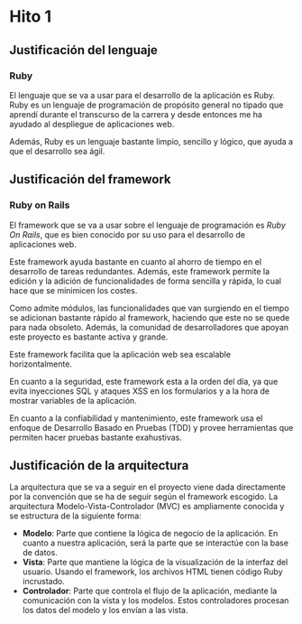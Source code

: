 # Hito 1

## Justificación del lenguaje

### Ruby

El lenguaje que se va a usar para el desarrollo de la aplicación es Ruby. Ruby es un lenguaje de programación de propósito general no tipado que aprendí durante el transcurso de la carrera y desde entonces me ha ayudado al despliegue de aplicaciones web.

Además, Ruby es un lenguaje bastante limpio, sencillo y lógico, que ayuda a que el desarrollo sea ágil.

## Justificación del framework

### Ruby on Rails

El framework que se va a usar sobre el lenguaje de programación es _Ruby On Rails_, que es bien conocido por su uso para el desarrollo de aplicaciones web.

Este framework ayuda bastante en cuanto al ahorro de tiempo en el desarrollo de tareas redundantes. Además, este framework permite la edición y la adición de funcionalidades de forma sencilla y rápida, lo cual hace que se minimicen los costes.

Como admite módulos, las funcionalidades que van surgiendo en el tiempo se adicionan bastante rápido al framework, haciendo que este no se quede para nada obsoleto. Además, la comunidad de desarrolladores que apoyan este proyecto es bastante activa y grande.

Este framework facilita que la aplicación web sea escalable horizontalmente.

En cuanto a la seguridad, este framework esta a la orden del día, ya que evita inyecciones SQL y ataques XSS en los formularios y a la hora de mostrar variables de la aplicación.

En cuanto a la confiabilidad y mantenimiento, este framework usa el enfoque de Desarrollo Basado en Pruebas (TDD) y provee herramientas que permiten hacer pruebas bastante exahustivas.

## Justificación de la arquitectura

La arquitectura que se va a seguir en el proyecto viene dada directamente por la convención que se ha de seguir según el framework escogido. La arquitectura Modelo-Vista-Controlador (MVC) es ampliamente conocida y se estructura de la siguiente forma:

- **Modelo**: Parte que contiene la lógica de negocio de la aplicación. En cuanto a nuestra aplicación, será la parte que se interactúe con la base de datos.
- **Vista**: Parte que mantiene la lógica de la visualización de la interfaz del usuario. Usando el framework, los archivos HTML tienen código Ruby incrustado.
- **Controlador**: Parte que controla el flujo de la aplicación, mediante la comunicación con la vista y los modelos. Estos controladores procesan los datos del modelo y los envían a las vista.

